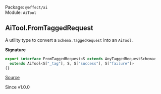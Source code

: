 Package: `@effect/ai`<br />
Module: `AiTool`<br />

## AiTool.FromTaggedRequest

A utility type to convert a `Schema.TaggedRequest` into an `AiTool`.

**Signature**

```ts
export interface FromTaggedRequest<S extends AnyTaggedRequestSchema>
  extends AiTool<S["_tag"], S, S["success"], S["failure"]>
{}
```

[Source](https://github.com/Effect-TS/effect/tree/main/packages/ai/ai/src/AiTool.ts#L397)

Since v1.0.0